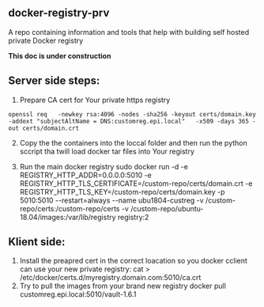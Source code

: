 ## docker-registry-prv
A repo containing information and tools that help with building self hosted private Docker registry

**This doc is under construction**

## Server side steps:
1. Prepare CA cert for Your private https registry
```
openssl req   -newkey rsa:4096 -nodes -sha256 -keyout certs/domain.key   -addext "subjectAltName = DNS:customreg.epi.local"   -x509 -days 365 -out certs/domain.crt
```
2. Copy the the containers into the loccal folder and then run the python sccript tha twill load docker tar files into Your registry

3. Run the main docker registry
sudo docker run -d -e REGISTRY_HTTP_ADDR=0.0.0.0:5010 -e REGISTRY_HTTP_TLS_CERTIFICATE=/custom-repo/certs/domain.crt -e REGISTRY_HTTP_TLS_KEY=/custom-repo/certs/domain.key \-p 5010:5010 --restart=always  --name ubu1804-custreg -v /custom-repo/certs:/custom-repo/certs -v /custom-repo/ubuntu-18.04/images:/var/lib/registry registry:2

## Klient side:
1. Install the preapred cert in the correct loacation so you docker cclient can use your new private registry:
cat > /etc/docker/certs.d/myregistry.domain.com:5010/ca.crt
2. Try to pull the images from your brand new registry
docker pull customreg.epi.local:5010/vault-1.6.1
